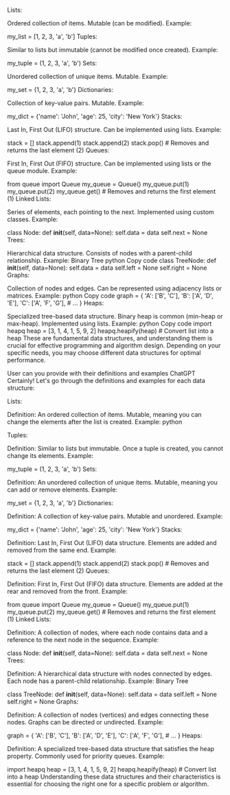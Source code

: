 Lists:

Ordered collection of items.
Mutable (can be modified).
Example:

my_list = [1, 2, 3, 'a', 'b']
Tuples:

Similar to lists but immutable (cannot be modified once created).
Example:

my_tuple = (1, 2, 3, 'a', 'b')
Sets:

Unordered collection of unique items.
Mutable.
Example:

my_set = {1, 2, 3, 'a', 'b'}
Dictionaries:

Collection of key-value pairs.
Mutable.
Example:

my_dict = {'name': 'John', 'age': 25, 'city': 'New York'}
Stacks:

Last In, First Out (LIFO) structure.
Can be implemented using lists.
Example:

stack = []
stack.append(1)
stack.append(2)
stack.pop()  # Removes and returns the last element (2)
Queues:

First In, First Out (FIFO) structure.
Can be implemented using lists or the queue module.
Example:

from queue import Queue
my_queue = Queue()
my_queue.put(1)
my_queue.put(2)
my_queue.get()  # Removes and returns the first element (1)
Linked Lists:

Series of elements, each pointing to the next.
Implemented using custom classes.
Example:

class Node:
    def __init__(self, data=None):
        self.data = data
        self.next = None
Trees:

Hierarchical data structure.
Consists of nodes with a parent-child relationship.
Example: Binary Tree
python
Copy code
class TreeNode:
    def __init__(self, data=None):
        self.data = data
        self.left = None
        self.right = None
Graphs:

Collection of nodes and edges.
Can be represented using adjacency lists or matrices.
Example:
python
Copy code
graph = {
    'A': ['B', 'C'],
    'B': ['A', 'D', 'E'],
    'C': ['A', 'F', 'G'],
    # ...
}
Heaps:

Specialized tree-based data structure.
Binary heap is common (min-heap or max-heap).
Implemented using lists.
Example:
python
Copy code
import heapq
heap = [3, 1, 4, 1, 5, 9, 2]
heapq.heapify(heap)  # Convert list into a heap
These are fundamental data structures, and understanding them is crucial for effective programming and algorithm design. Depending on your specific needs, you may choose different data structures for optimal performance.

User
can you provide with their definitions and examples
ChatGPT
Certainly! Let's go through the definitions and examples for each data structure:

Lists:

Definition: An ordered collection of items. Mutable, meaning you can change the elements after the list is created.
Example:
python

Tuples:

Definition: Similar to lists but immutable. Once a tuple is created, you cannot change its elements.
Example:

my_tuple = (1, 2, 3, 'a', 'b')
Sets:

Definition: An unordered collection of unique items. Mutable, meaning you can add or remove elements.
Example:

my_set = {1, 2, 3, 'a', 'b'}
Dictionaries:

Definition: A collection of key-value pairs. Mutable and unordered.
Example:

my_dict = {'name': 'John', 'age': 25, 'city': 'New York'}
Stacks:

Definition: Last In, First Out (LIFO) data structure. Elements are added and removed from the same end.
Example:

stack = []
stack.append(1)
stack.append(2)
stack.pop()  # Removes and returns the last element (2)
Queues:

Definition: First In, First Out (FIFO) data structure. Elements are added at the rear and removed from the front.
Example:

from queue import Queue
my_queue = Queue()
my_queue.put(1)
my_queue.put(2)
my_queue.get()  # Removes and returns the first element (1)
Linked Lists:

Definition: A collection of nodes, where each node contains data and a reference to the next node in the sequence.
Example:

class Node:
    def __init__(self, data=None):
        self.data = data
        self.next = None
Trees:

Definition: A hierarchical data structure with nodes connected by edges. Each node has a parent-child relationship.
Example: Binary Tree

class TreeNode:
    def __init__(self, data=None):
        self.data = data
        self.left = None
        self.right = None
Graphs:

Definition: A collection of nodes (vertices) and edges connecting these nodes. Graphs can be directed or undirected.
Example:

graph = {
    'A': ['B', 'C'],
    'B': ['A', 'D', 'E'],
    'C': ['A', 'F', 'G'],
    # ...
}
Heaps:

Definition: A specialized tree-based data structure that satisfies the heap property. Commonly used for priority queues.
Example:

import heapq
heap = [3, 1, 4, 1, 5, 9, 2]
heapq.heapify(heap)  # Convert list into a heap
Understanding these data structures and their characteristics is essential for choosing the right one for a specific problem or algorithm.
